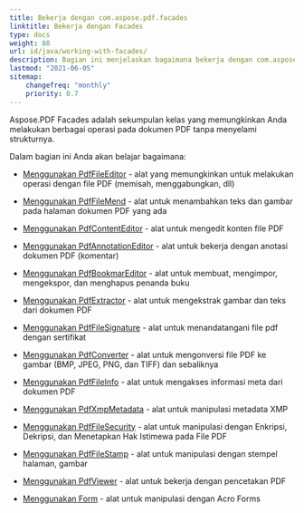 ```yaml
---
title: Bekerja dengan com.aspose.pdf.facades
linktitle: Bekerja dengan Facades
type: docs
weight: 80
url: id/java/working-with-facades/
description: Bagian ini menjelaskan bagaimana bekerja dengan com.aspose.pdf.facades - seperangkat alat untuk operasi populer dengan PDF.
lastmod: "2021-06-05"
sitemap:
    changefreq: "monthly"
    priority: 0.7
---
```


Aspose.PDF Facades adalah sekumpulan kelas yang memungkinkan Anda melakukan berbagai operasi pada dokumen PDF tanpa menyelami strukturnya.

Dalam bagian ini Anda akan belajar bagaimana:

- [Menggunakan PdfFileEditor](/pdf/java/pdffileeditor-class/) - alat yang memungkinkan untuk melakukan operasi dengan file PDF (memisah, menggabungkan, dll)
- [Menggunakan PdfFileMend](/pdf/java/pdffilemend-class/) - alat untuk menambahkan teks dan gambar pada halaman dokumen PDF yang ada
- [Menggunakan PdfContentEditor](/pdf/java/pdfcontenteditor-class/) - alat untuk mengedit konten file PDF
- [Menggunakan PdfAnnotationEditor](/pdf/java/pdfannotationeditor-class/) - alat untuk bekerja dengan anotasi dokumen PDF (komentar)

- [Menggunakan PdfBookmarEditor](/pdf/java/working-with-bookmarks-facades/) - alat untuk membuat, mengimpor, mengekspor, dan menghapus penanda buku
- [Menggunakan PdfExtractor](/pdf/java/pdfextractor-class/) - alat untuk mengekstrak gambar dan teks dari dokumen PDF
- [Menggunakan PdfFileSignature](/pdf/java/pdffilesignature-class/) - alat untuk menandatangani file pdf dengan sertifikat
- [Menggunakan PdfConverter](/pdf/java/pdfconverter-class/) - alat untuk mengonversi file PDF ke gambar (BMP, JPEG, PNG, dan TIFF) dan sebaliknya
- [Menggunakan PdfFileInfo](/pdf/java/pdffileinfo-class/) - alat untuk mengakses informasi meta dari dokumen PDF
- [Menggunakan PdfXmpMetadata](/pdf/java/pdfxmpmetadata-class/) - alat untuk manipulasi metadata XMP
- [Menggunakan PdfFileSecurity](/pdf/java/pdffilesecurity-class/) - alat untuk manipulasi dengan Enkripsi, Dekripsi, dan Menetapkan Hak Istimewa pada File PDF
- [Menggunakan PdfFileStamp](/pdf/java/pdffilestamp-class/) - alat untuk manipulasi dengan stempel halaman, gambar
- [Menggunakan PdfViewer](/pdf/java/pdfviewer-class/) - alat untuk bekerja dengan pencetakan PDF
- [Menggunakan Form](/pdf/java/form-class/) - alat untuk manipulasi dengan Acro Forms